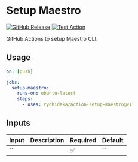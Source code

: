 # Setup Maestro

[![GitHub Release](https://img.shields.io/github/v/release/ryohidaka/action-setup-maestro)](https://github.com/ryohidaka/action-setup-maestro/releases/)
[![Test Action](https://github.com/ryohidaka/action-setup-maestro/actions/workflows/test.yml/badge.svg)](https://github.com/ryohidaka/action-setup-maestro/actions/workflows/test.yml)

GitHub Actions to setup Maestro CLI.

## Usage

```yml
on: [push]

jobs:
  setup-maestro:
    runs-on: ubuntu-latest
    steps:
      - uses: ryohidaka/action-setup-maestro@v1
```

## Inputs

| Input | Description | Required | Default |
| ----- | ----------- | -------- | ------- |
| ``    |             | ✅       | ``      |
